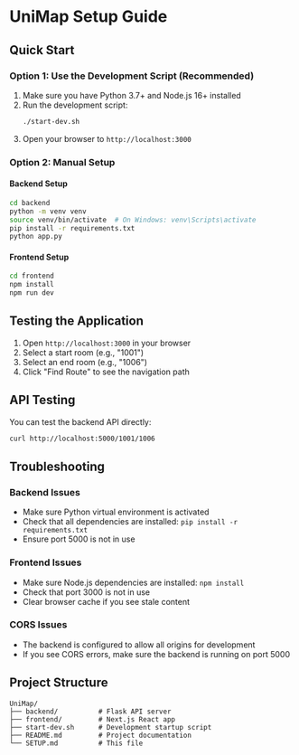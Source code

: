 # UniMap Setup Guide

## Quick Start

### Option 1: Use the Development Script (Recommended)

1. Make sure you have Python 3.7+ and Node.js 16+ installed
2. Run the development script:
   ```bash
   ./start-dev.sh
   ```
3. Open your browser to `http://localhost:3000`

### Option 2: Manual Setup

#### Backend Setup
```bash
cd backend
python -m venv venv
source venv/bin/activate  # On Windows: venv\Scripts\activate
pip install -r requirements.txt
python app.py
```

#### Frontend Setup
```bash
cd frontend
npm install
npm run dev
```

## Testing the Application

1. Open `http://localhost:3000` in your browser
2. Select a start room (e.g., "1001")
3. Select an end room (e.g., "1006")
4. Click "Find Route" to see the navigation path

## API Testing

You can test the backend API directly:
```bash
curl http://localhost:5000/1001/1006
```

## Troubleshooting

### Backend Issues
- Make sure Python virtual environment is activated
- Check that all dependencies are installed: `pip install -r requirements.txt`
- Ensure port 5000 is not in use

### Frontend Issues
- Make sure Node.js dependencies are installed: `npm install`
- Check that port 3000 is not in use
- Clear browser cache if you see stale content

### CORS Issues
- The backend is configured to allow all origins for development
- If you see CORS errors, make sure the backend is running on port 5000

## Project Structure

```
UniMap/
├── backend/          # Flask API server
├── frontend/         # Next.js React app
├── start-dev.sh      # Development startup script
├── README.md         # Project documentation
└── SETUP.md          # This file
``` 